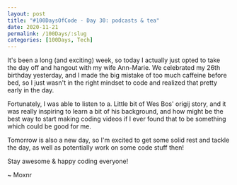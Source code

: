 ```yaml
---
layout: post
title: "#100DaysOfCode - Day 30: podcasts & tea"
date: 2020-11-21
permalink: /100Days/:slug
categories: [100Days, Tech]
---
```


It's been a long (and exciting) week, so today I actually just opted to take the day off and hangout with my wife Ann-Marie. We celebrated my 26th birthday yesterday, and I made the big mistake of too much caffeine before bed, so I just wasn't in the right mindset to code and realized that pretty early in the day.

Fortunately, I was able to listen to a. Little bit of Wes Bos' origij story, and it was really inspiring to learn a bit of his background, and how might be the best way to start making coding videos if I ever found that to be something which could be good for me.

Tomorrow is also a new day, so I'm excited to get some solid rest and tackle the day, as well as potentially work on some code stuff then!

Stay awesome & happy coding everyone!

~ Moxnr
